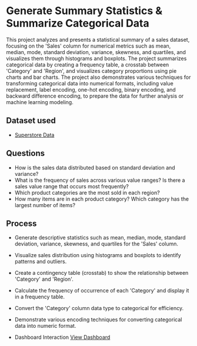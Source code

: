 # Generate Summary Statistics & Summarize Categorical Data
 This project analyzes and presents a statistical summary of a sales dataset, focusing on the 'Sales' column for numerical metrics such as mean, median, mode, standard deviation, variance, skewness, and quartiles, and visualizes them through histograms and boxplots. The project summarizes categorical data by creating a frequency table, a crosstab between 'Category' and 'Region', and visualizes category proportions using pie charts and bar charts. The project also demonstrates various techniques for transforming categorical data into numerical formats, including value replacement, label encoding, one-hot encoding, binary encoding, and backward difference encoding, to prepare the data for further analysis or machine learning modeling.

## Dataset used
- <a href="https://github.com/vierohedfam/Data-Analyst-Dashboard/blob/main/Sample%20-%20Superstore_table.xlsx"> Superstore Data</a>

## Questions
- How is the sales data distributed based on standard deviation and variance?
- What is the frequency of sales across various value ranges? Is there a sales value range that occurs most frequently?
- Which product categories are the most sold in each region?
- How many items are in each product category? Which category has the largest number of items?

## Process
- Generate descriptive statistics such as mean, median, mode, standard deviation, variance, skewness, and quartiles for the 'Sales' column.
- Visualize sales distribution using histograms and boxplots to identify patterns and outliers.
- Create a contingency table (crosstab) to show the relationship between 'Category' and 'Region'.
- Calculate the frequency of occurrence of each 'Category' and display it in a frequency table.
- Convert the 'Category' column data type to categorical for efficiency.
- Demonstrate various encoding techniques for converting categorical data into numeric format.

- Dashboard Interaction <a href="https://github.com/vierohedfam/Data-Analyst-Dashboard/blob/main/1_generate_summary_statistics_%26_summarize_categorical_data.py">View Dashboard</a>
